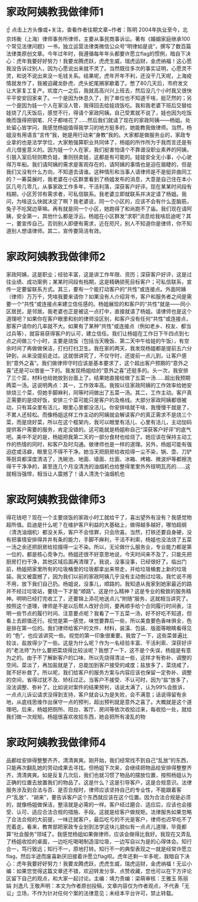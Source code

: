 # 家政阿姨教我做律师1

☝ 点击上方头像或+关注，查看作者往期文章~作者：陈明 2004年执业至今，北京炜衡（上海）律师事务所律师，主要从事民商事诉讼。著有《婚姻家庭继承100个常见法律问题》一书，独立运营法律类微信公众号“明律如是说”，撰写了数百篇法律类原创文章。今年过年时，我遵循每年年头都要许愿立flag的惯例，暗自下决心：虎年我要好好努力！我要龙腾虎跃，虎虎生威，瑞虎运财，金虎纳福！这心愿我没告诉过别人，因为心愿说出来就不灵了。当然既往多次的事实证明，心愿灵不灵，和说不说出来没一毛钱关系。结果呢，虎年开年不利，还没干几天呢，上海疫情就发作了，我被迫藏龙卧虎、虎头蛇尾搁家歇着了。憋了80几天后，市府发文让大家复工复产。欢度六一之后，我就高高兴兴上班去，然后没几个小时我又很快平平安安回家来了。一个是因为休息久了，到了单位也不知道干啥，挺茫然的；另一个是因为娃一个人在家没人管，我得回去给娃烧饭吃。我和我老婆下班后交替给娃烧了几天饭后，感觉不行，得请个家政阿姨。自己受累就不说了，娃也因为吃饭晚而饿得把钢笔、尺子都啃花了……然后我们就请了现在的家政阿姨——杨姐。处处留心皆学问，我感觉杨姐值得我学习的地方挺多的，她能教我做律师。当然，杨姐没有用语言“言传”我，她是用行动来“身教”我的。大家都是做服务业的，家政专业拿的也是法学学位，大家勉强算职业共同体了，杨姐的所作所为于我而言还是有点儿借鉴意义的。因为娃一个人在家，我们挺害怕请个不靠谱没职业素养的阿姨，引狼入室后轻则欺负娃，重则拐卖娃，这都是有可能的。娃娃安全无小事，小心驶得万年船。我们请阿姨的需求是客观存在的，请阿姨的事情也是迫在眉睫的，但是我们又没有什么方向，不知道去请谁。这种情形和当事人请律师是不是挺异曲同工的？一筹莫展时，我老婆在小区群里看到了杨姐发布的消息，大意是自己住在本小区几号几零几，从事家政工作多年，干活利落，深获客户好评。现在某某时间段有档期，小区芳邻有需求者，可私信联系。我老婆立即就联系并决定请了杨姐。我问，为啥这么快就决定了啊？我老婆说，同一个小区的，应该不会有什么歪脑筋，兔子不吃窝边草嘛。再有就是同一个小区，她跑得了和尚跑不了庙。我们现在请阿姨，安全第一，其他什么都是浮云。杨姐在小区群发“求职”消息给我啥启迪呢？其一，要宣传自己。否则别人即便有需求，近在咫尺，别人不知道你是律师，你不知道别人想请律师。其二，宣传要简洁有效。

# 家政阿姨教我做律师2

家政阿姨，这是职业；经验丰富，这是讲工作年限、资历；深获客户好评，这是过往业绩、成功案例；某某时间段有档期，这是精确锁死目标客户；可私信联系，宣传一定要留联系方式。其三，要有一个能打动客户的“共性”或连接点。外面阿姨（律师）万万千，凭啥我要来请你？如果没有人介绍背书，客户和服务者之间是需要一个“共性”或连接点来建立信任感的。杨姐展现的和客户的“共性”就是——同小区居民，是邻居。我老婆也正是被这一点打中，直接就请了杨姐。请律师也是这个道理吧？如果你在客户眼里和别的律师没区别，和客户没有任何“共性”或连接点，那客户请你的几率就不大。如果有了某种“共性”或连接点（例如老乡、校友、都当过兵等），就容易获得客户的认可，建立信任。我们让杨姐在工作日下午四点到七点之间做三个小时，主要是烧饭（包括当天晚饭、第二天中午给娃的午饭），有空余时间了再做做保洁，打扫打扫卫生。我在家的两天，我发现杨姐都是提前五六分钟到，从来没提前走过。这就很讲究了，不仅守时，还提前一点儿到，让客户感到“意外之喜”。我们做律师守时应该是基本要求了，这个超出客户预期的“意外之喜”还是可以借鉴一下的。我发现杨姐给的“意外之喜”还挺多的。头一次，我安排了三个菜，材料也给她放到台面上了。结果她直接给做了五菜一汤……超出我预期两菜一汤。这说明两点：其一，工作效率高。我按以往家政阿姨的工作效率给她安排烧三个菜，但她手脚麻利，同等时间做出了五菜一汤。其二，工作主动。客户真正需要的是烧好饭，安排三个菜可能只是客户的及格线。大部分家政阿姨都很被动，只有耳朵里有活儿，眼里心里都没活儿。你安排啥就干啥，我慢慢干就是了，不累人还轻松。而像杨姐这样工作主动的阿姨就会解读客户的真正需求不是烧三个菜，而是烧好菜，所以在这个框架内，我可以眼里有活儿、心里有活儿，主动加码提供客户需要的服务，肯定没错的。这可能就是杨姐称自己“深获客户好评”的底气吧。美中不足的是，杨姐把我第二天的一部分食材也给烧了。她应该在保持主动工作的热情的同时，和客户及时沟通。做律师也是一样的道理。另外，杨姐可能有强迫症或洁癖，眼里见不得不干净。她当天把厨房给收拾得一尘不染，锅、壶、刀铲等厨具都深度清洁了，洗碗池、地面、墙面、灶面、冰箱、烤箱、微波炉等都擦洗得干干净净的，甚至连几个月没清洗的油烟机也给整得里里外外锃明瓦亮的……这就相当强悍，相当让人震撼了！请人清洗个油烟机也

# 家政阿姨教我做律师3

得花钱吧？现在一个主要烧饭的家政小时工就给干了，喜出望外有没有？我感觉物超所值。启迪是什么呢？在维护客户利益的大基础上，做得越多越好，哪怕超纲（清洗油烟机）都没关系，客户不会怪罪，只会欣喜。当然，打铁还要自身硬，没有把事情安排得井井有条的能力，手脚不麻利，干活不利索，杨姐也没法烧了五菜一汤之余还把厨房给拾掇得一尘不染。所以，无论做什么服务业，专业能力都是第一位的，都是核心竞争力。杨姐还很不好意思地说，今天时间来不及了，只能先把厨房打扫干净，其他区域后面再清理了。我说，没事没事，已经很好了。临出门前，杨姐把家里所有的垃圾桶里的垃圾都拿出来带走，并给垃圾桶套上新的垃圾袋。我又被震撼了，因为我们以前的家政阿姨几乎没有主动倒过垃圾。我忙说不用不用，放下我们自己扔。杨姐说，没事儿，顺路的。我知道从我家到她家最近的路并不经过垃圾站，要绕一下才能“顺路”。这是什么精神？这是专业的极致的服务精神。明明已经打完收工了，还要锦上添花地送点儿“附随”服务，这就相当讲究了。按照这个道理，律师是不是以后帮人改好合同，要再顺手给个合同履行时间表，注明一些节点的履行时间、注意要点呢？我看了一下五菜一汤，好不好吃不知道，但看上去颜值还行。视觉是第一感觉，味觉要靠后一些，所以美食要色香味俱全，色是排在第一位的。我们律师给客户的文件、材料，装潢、包装、版面等眼睛看得见的 “色”，也应该讲究一些。视觉的第一印象很重要。我尝了一下，这些菜普遍比较淡，盐放得少了一些。这是为什么呢？作为一名经验丰富、干活利索、深获好评的“老法师”为什么要把菜烧得比较淡呢？我想了一下，这不是个失误，杨姐是有意为之的。由于不了解新客户的口味，所以先烧得清淡一些，这样才有弥补、调整的空间。菜淡了，再加盐就是了，总能加到客户接受的咸度；盐放多了，菜烧咸了，就不好补救了。所以呢，我们给客户的服务方案与内容应该也保留一定弥补、调整的空间，省得过犹不及、矫枉过正。当客户不接受、不认可时，因为“盐”放多了，没法调整、弥补了。比如说对案件的结果预判，话说太满了，认为99%会胜诉，一点点儿诉讼请求没得到支持，客户就会认为是失败，会不满意；话说得留有余地，从底线思维作出保守一点的预判，超出预判就是意外之喜了。大概就是这个道理吧。后来，杨姐把厕所、阳台、客厅、房间等依次收拾过来，每收拾一处，就给我们做一次规矩。杨姐很喜欢收拾东西，她会把所有凌乱的物

# 家政阿姨教我做律师4

品都给安排得整整齐齐，清清爽爽。刚开始，我们经常找不到自己“乱放”的东西，只能再次翻乱她的劳动成果去寻找。但杨姐下次来，会继续把物品给安排得整整齐齐，清清爽爽。如是反复几次后，我们也就习惯了物品的摆放位置，按照杨姐认为正确的位置去放置我们的物品了。这是什么？这是引导客户，这是合规意识。法律服务涉及到合法与否、是否合规时，律师应该坚持自己的专业性，不能跟着客户“乱放”、“胡来”，要告诉客户这个东西就应该在这个位置。因为合法合规是必须的，就像杨姐做保洁，整洁就是必需的一样。客户经过磨合、适应后，应该也会接受、认可、适应合法合规的措施、手段。这就是给客户做规矩。法律服务如果忽略了合法合规的大前提，一味迁就客户，最后吃亏的不光是客户，律师也迟早吃不了兜着走。看来，教育部把家政专业划到法学这块儿貌似有一点点儿道理，毕竟都算“社会服务”领域了。我感觉杨姐如果做律师，应该会做得比我好。我现在又弄乱了杨姐收拾的桌面，一边吃吃喝喝制造湿垃圾，一边写自以为是的心得体会。知行合一，笃行致远；知行不一，原地打转。知行不一的典型表现之一就是经常许愿立flag，然后半途而废喜新厌旧接着许愿立flag呗。虎年还剩一半多呢，我暗自下决心：虎年我要好好努力！我要龙腾虎跃，虎虎生威，瑞虎运财，金虎纳福！无讼小编：如果您觉得这篇文章还不错，欢迎转发分享、点赞收藏，您也可以在下方评论区留下自己的观点，和大家一起讨论。主编：靖力责编：梁萌审核：王雅玉 陈丽娟 刘逸凡 王敬声明：本文为作者原创投稿，文章内容仅为作者观点，不代表「无讼」立场，不作为针对任何个案的法律意见；未经本平台许可，禁止转载。


